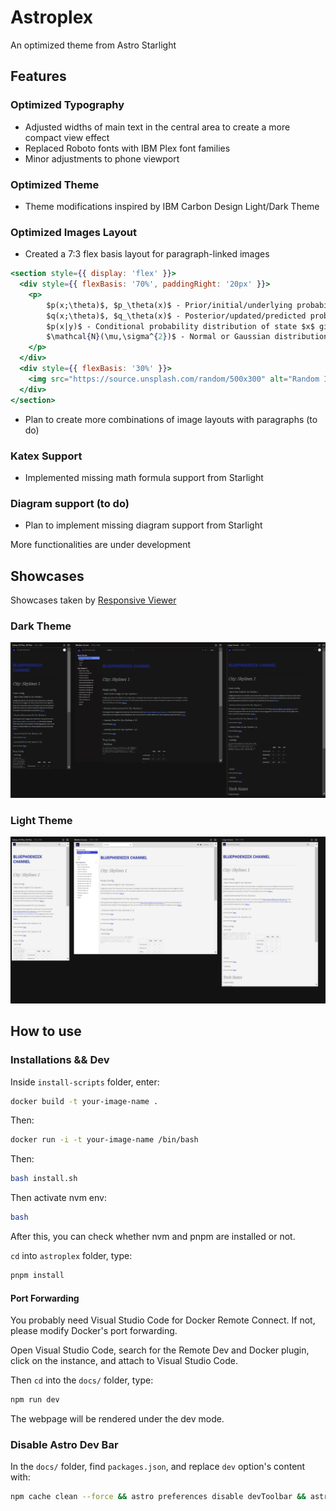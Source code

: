 # Astroplex
An optimized theme from Astro Starlight

## Features

### Optimized Typography

- Adjusted widths of main text in the central area to create a more compact view effect
- Replaced Roboto fonts with IBM Plex font families
- Minor adjustments to phone viewport

### Optimized Theme 

- Theme modifications inspired by IBM Carbon Design Light/Dark Theme

### Optimized Images Layout

- Created a 7:3 flex basis layout for paragraph-linked images

```jsx
<section style={{ display: 'flex' }}>
  <div style={{ flexBasis: '70%', paddingRight: '20px' }}>
    <p>
        $p(x;\theta)$, $p_\theta(x)$ - Prior/initial/underlying probability distribution for state $x$ with model parameters $\theta$ <br>
        $q(x;\theta)$, $q_\theta(x)$ - Posterior/updated/predicted probability distribution for state $x$ with model parameters $\theta$ <br>
        $p(x|y)$ - Conditional probability distribution of state $x$ given state $y$  <br>
        $\mathcal{N}(\mu,\sigma^{2})$ - Normal or Gaussian distribution <br>
    </p>
  </div>
  <div style={{ flexBasis: '30%' }}>
    <img src="https://source.unsplash.com/random/500x300" alt="Random Image" style={{ width: '100%', height: 'auto' }} />
  </div>
</section>
```

- Plan to create more combinations of image layouts with paragraphs (to do)

### Katex Support

- Implemented missing math formula support from Starlight

### Diagram support (to do)

- Plan to implement missing diagram support from Starlight

More functionalities are under development

## Showcases

Showcases taken by [Responsive Viewer](https://chromewebstore.google.com/detail/responsive-viewer/inmopeiepgfljkpkidclfgbgbmfcennb)

### Dark Theme
![Show Case](image-2.png)

### Light Theme

![Show Case](image-3.png)

## How to use

### Installations && Dev

Inside `install-scripts` folder, enter:

```bash
docker build -t your-image-name .
```

Then:

```bash
docker run -i -t your-image-name /bin/bash
```

Then:

```bash
bash install.sh
```

Then activate nvm env:

```bash
bash
```

After this, you can check whether nvm and pnpm are installed or not.

`cd` into `astroplex` folder, type:

```bash 
pnpm install
```

#### Port Forwarding

You probably need Visual Studio Code for Docker Remote Connect. If not, please modify Docker's port forwarding.

Open Visual Studio Code, search for the Remote Dev and Docker plugin, click on the instance, and attach to Visual Studio Code.

Then `cd` into the `docs/` folder, type:

```bash
npm run dev
```

The webpage will be rendered under the dev mode.

### Disable Astro Dev Bar

In the `docs/` folder, find `packages.json`, and replace `dev` option's content with:

```bash
npm cache clean --force && astro preferences disable devToolbar && astro dev
```